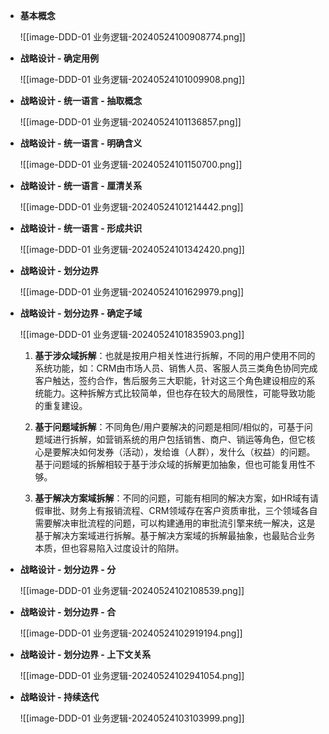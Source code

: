 - **基本概念**

	![[image-DDD-01 业务逻辑-20240524100908774.png]]


- **战略设计 - 确定用例**

	![[image-DDD-01 业务逻辑-20240524101009908.png]]


- **战略设计 - 统一语言 - 抽取概念**

	![[image-DDD-01 业务逻辑-20240524101136857.png]]

- **战略设计 - 统一语言 - 明确含义**

	![[image-DDD-01 业务逻辑-20240524101150700.png]]


- **战略设计 - 统一语言 - 厘清关系**

	![[image-DDD-01 业务逻辑-20240524101214442.png]]


- **战略设计 - 统一语言 - 形成共识**

	![[image-DDD-01 业务逻辑-20240524101342420.png]]


- **战略设计 - 划分边界**

	![[image-DDD-01 业务逻辑-20240524101629979.png]]


- **战略设计 - 划分边界 - 确定子域**

	![[image-DDD-01 业务逻辑-20240524101835903.png]]

	1. **基于涉众域拆解**：也就是按用户相关性进行拆解，不同的用户使用不同的系统功能，如：CRM由市场人员、销售人员、客服人员三类角色协同完成客户触达，签约合作，售后服务三大职能，针对这三个角色建设相应的系统能力。这种拆解方式比较简单，但也存在较大的局限性，可能导致功能的重复建设。
	
	2. **基于问题域拆解**：不同角色/用户要解决的问题是相同/相似的，可基于问题域进行拆解，如营销系统的用户包括销售、商户、销运等角色，但它核心是要解决如何发券（活动），发给谁（人群），发什么（权益）的问题。基于问题域的拆解相较于基于涉众域的拆解更加抽象，但也可能复用性不够。
	
	3. **基于解决方案域拆解**：不同的问题，可能有相同的解决方案，如HR域有请假审批、财务上有报销流程、CRM领域存在客户资质审批，三个领域各自需要解决审批流程的问题，可以构建通用的审批流引擎来统一解决，这是基于解决方案域进行拆解。基于解决方案域的拆解最抽象，也最贴合业务本质，但也容易陷入过度设计的陷阱。


- **战略设计 - 划分边界 - 分**

	![[image-DDD-01 业务逻辑-20240524102108539.png]]


- **战略设计 - 划分边界 - 合**

	![[image-DDD-01 业务逻辑-20240524102919194.png]]


- **战略设计 - 划分边界 - 上下文关系**

	![[image-DDD-01 业务逻辑-20240524102941054.png]]


- **战略设计 - 持续迭代**

	![[image-DDD-01 业务逻辑-20240524103103999.png]]

